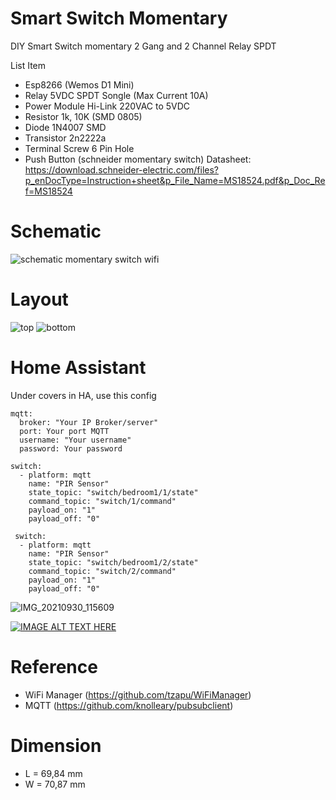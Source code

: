 # Smart Switch Momentary
DIY Smart Switch momentary 2 Gang and 2 Channel Relay SPDT

List Item

- Esp8266 (Wemos D1 Mini)
- Relay 5VDC SPDT Songle (Max Current 10A)
- Power Module Hi-Link 220VAC to 5VDC
- Resistor 1k, 10K (SMD 0805)
- Diode 1N4007 SMD
- Transistor 2n2222a
- Terminal Screw 6 Pin Hole
- Push Button (schneider momentary switch) Datasheet: https://download.schneider-electric.com/files?p_enDocType=Instruction+sheet&p_File_Name=MS18524.pdf&p_Doc_Ref=MS18524

# Schematic 
![schematic momentary switch wifi](https://user-images.githubusercontent.com/50385294/137615797-40eabae7-91a9-4d51-8ee7-6c4925abf029.png)

# Layout 
![top](https://user-images.githubusercontent.com/50385294/137615904-3dadf27e-84cb-428c-ba0b-feadd11fd143.PNG)
![bottom](https://user-images.githubusercontent.com/50385294/137615920-cbbb3435-f090-4ed2-a7e0-80b1b173c4fb.PNG)

# Home Assistant
Under covers in HA, use this config
```
mqtt:
  broker: "Your IP Broker/server"
  port: Your port MQTT
  username: "Your username"
  password: Your password

switch:
  - platform: mqtt
    name: "PIR Sensor"
    state_topic: "switch/bedroom1/1/state"
    command_topic: "switch/1/command"
    payload_on: "1"
    payload_off: "0"
    
 switch:
  - platform: mqtt
    name: "PIR Sensor"
    state_topic: "switch/bedroom1/2/state"
    command_topic: "switch/2/command"
    payload_on: "1"
    payload_off: "0"
```

![IMG_20210930_115609](https://user-images.githubusercontent.com/50385294/136680298-2959f330-0586-41ed-94dd-7bfbbf4e573d.jpg)

[![IMAGE ALT TEXT HERE](https://img.youtube.com/vi/DARuhkKLw8E/0.jpg)](https://www.youtube.com/watch?v=DARuhkKLw8E")

# Reference
- WiFi Manager (https://github.com/tzapu/WiFiManager)
- MQTT (https://github.com/knolleary/pubsubclient)

# Dimension
- L = 69,84 mm
- W = 70,87 mm
